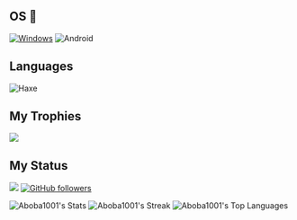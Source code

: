 ## OS 🤖
[![Windows](https://img.shields.io/badge/-Windows-%230078D6?style=for-the-badge&logo=windows&logoColor=white)](https://www.microsoft.com/en-us/windows)
![Android](https://img.shields.io/badge/Android-3DDC84?style=for-the-badge&logo=android&logoColor=white)

## Languages
![Haxe](https://img.shields.io/badge/Haxe-EA8220?style=for-the-badge&logo=haxe&logoColor=FFF&labelColor=EA8220)
 
## My Trophies
![](https://github-trophies.vercel.app/?username=Aboba1001)

## My Status
![](https://komarev.com/ghpvc/?username=Aboba1001&style=for-the-badge) 
 [![GitHub followers](https://img.shields.io/github/followers/Aboba1001?label=Github%20Followers&style=for-the-badge)](https://github.com/Aboba1001)

![Aboba1001's Stats](https://github-readme-stats.vercel.app/api?username=Aboba1001&theme=midnight-purple&show_icons=true&hide_border=false&count_private=true)
![Aboba1001's Streak](https://github-readme-streak-stats.herokuapp.com/?user=Aboba1001&theme=midnight-purple&hide_border=false)
![Aboba1001's Top Languages](https://github-readme-stats.vercel.app/api/top-langs/?username=Aboba1001&theme=midnight-purple&show_icons=true&hide_border=false&layout=compact)
